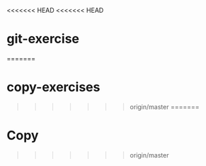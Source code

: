 <<<<<<< HEAD
<<<<<<< HEAD
# git-exercise
=======
# copy-exercises
>>>>>>> origin/master
=======
# Copy
>>>>>>> origin/master
